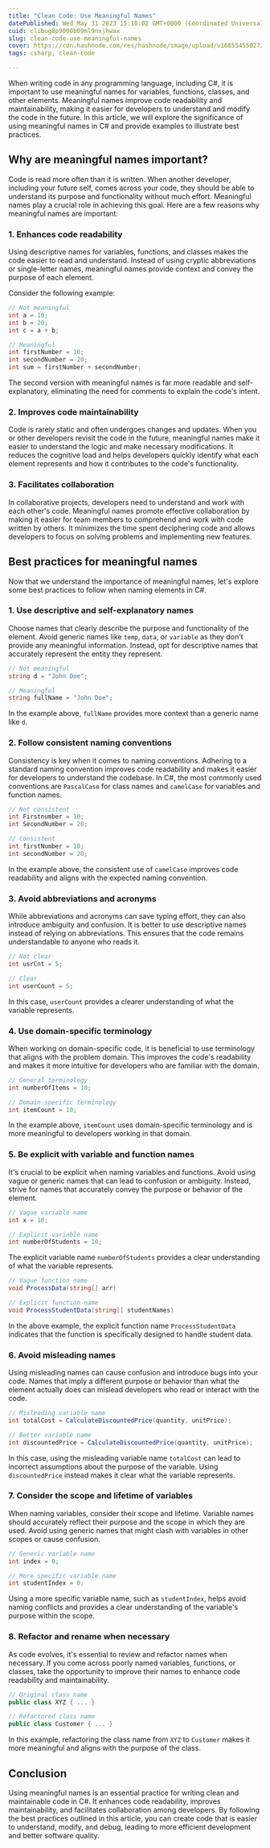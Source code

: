 ```yaml
---
title: "Clean Code: Use Meaningful Names"
datePublished: Wed May 31 2023 15:10:02 GMT+0000 (Coordinated Universal Time)
cuid: clibug8p9000b09ml9nxjhwax
slug: clean-code-use-meaningful-names
cover: https://cdn.hashnode.com/res/hashnode/image/upload/v1685545502727/d744fe4f-8f9b-4bcf-914e-b5347147d854.png
tags: csharp, clean-code

---
```


When writing code in any programming language, including C#, it is important to use meaningful names for variables, functions, classes, and other elements. Meaningful names improve code readability and maintainability, making it easier for developers to understand and modify the code in the future. In this article, we will explore the significance of using meaningful names in C# and provide examples to illustrate best practices.

## **Why are meaningful names important?**

Code is read more often than it is written. When another developer, including your future self, comes across your code, they should be able to understand its purpose and functionality without much effort. Meaningful names play a crucial role in achieving this goal. Here are a few reasons why meaningful names are important:

### **1\. Enhances code readability**

Using descriptive names for variables, functions, and classes makes the code easier to read and understand. Instead of using cryptic abbreviations or single-letter names, meaningful names provide context and convey the purpose of each element.

Consider the following example:

```csharp
// Not meaningful
int a = 10;
int b = 20;
int c = a + b;

// Meaningful
int firstNumber = 10;
int secondNumber = 20;
int sum = firstNumber + secondNumber;
```

The second version with meaningful names is far more readable and self-explanatory, eliminating the need for comments to explain the code's intent.

### **2\. Improves code maintainability**

Code is rarely static and often undergoes changes and updates. When you or other developers revisit the code in the future, meaningful names make it easier to understand the logic and make necessary modifications. It reduces the cognitive load and helps developers quickly identify what each element represents and how it contributes to the code's functionality.

### **3\. Facilitates collaboration**

In collaborative projects, developers need to understand and work with each other's code. Meaningful names promote effective collaboration by making it easier for team members to comprehend and work with code written by others. It minimizes the time spent deciphering code and allows developers to focus on solving problems and implementing new features.

## **Best practices for meaningful names**

Now that we understand the importance of meaningful names, let's explore some best practices to follow when naming elements in C#.

### **1\. Use descriptive and self-explanatory names**

Choose names that clearly describe the purpose and functionality of the element. Avoid generic names like `temp`, `data`, or `variable` as they don't provide any meaningful information. Instead, opt for descriptive names that accurately represent the entity they represent.

```csharp
// Not meaningful
string d = "John Doe";

// Meaningful
string fullName = "John Doe";
```

In the example above, `fullName` provides more context than a generic name like `d`.

### **2\. Follow consistent naming conventions**

Consistency is key when it comes to naming conventions. Adhering to a standard naming convention improves code readability and makes it easier for developers to understand the codebase. In C#, the most commonly used conventions are `PascalCase` for class names and `camelCase` for variables and function names.

```csharp
// Not consistent
int Firstnumber = 10;
int SecondNumber = 20;

// Consistent
int firstNumber = 10;
int secondNumber = 20;
```

In the example above, the consistent use of `camelCase` improves code readability and aligns with the expected naming convention.

### **3\. Avoid abbreviations and acronyms**

While abbreviations and acronyms can save typing effort, they can also introduce ambiguity and confusion. It is better to use descriptive names instead of relying on abbreviations. This ensures that the code remains understandable to anyone who reads it.

```csharp
// Not clear
int usrCnt = 5;

// Clear
int userCount = 5;
```

In this case, `userCount` provides a clearer understanding of what the variable represents.

### **4\. Use domain-specific terminology**

When working on domain-specific code, it is beneficial to use terminology that aligns with the problem domain. This improves the code's readability and makes it more intuitive for developers who are familiar with the domain.

```csharp
// General terminology
int numberOfItems = 10;

// Domain-specific terminology
int itemCount = 10;
```

In the example above, `itemCount` uses domain-specific terminology and is more meaningful to developers working in that domain.

### **5\. Be explicit with variable and function names**

It's crucial to be explicit when naming variables and functions. Avoid using vague or generic names that can lead to confusion or ambiguity. Instead, strive for names that accurately convey the purpose or behavior of the element.

```csharp
// Vague variable name
int x = 10;

// Explicit variable name
int numberOfStudents = 10;
```

The explicit variable name `numberOfStudents` provides a clear understanding of what the variable represents.

```csharp
// Vague function name
void ProcessData(string[] arr)

// Explicit function name
void ProcessStudentData(string[] studentNames)
```

In the above example, the explicit function name `ProcessStudentData` indicates that the function is specifically designed to handle student data.

### **6\. Avoid misleading names**

Using misleading names can cause confusion and introduce bugs into your code. Names that imply a different purpose or behavior than what the element actually does can mislead developers who read or interact with the code.

```csharp
// Misleading variable name
int totalCost = CalculateDiscountedPrice(quantity, unitPrice);

// Better variable name
int discountedPrice = CalculateDiscountedPrice(quantity, unitPrice);
```

In this case, using the misleading variable name `totalCost` can lead to incorrect assumptions about the purpose of the variable. Using `discountedPrice` instead makes it clear what the variable represents.

### **7\. Consider the scope and lifetime of variables**

When naming variables, consider their scope and lifetime. Variable names should accurately reflect their purpose and the scope in which they are used. Avoid using generic names that might clash with variables in other scopes or cause confusion.

```csharp
// Generic variable name
int index = 0;

// More specific variable name
int studentIndex = 0;
```

Using a more specific variable name, such as `studentIndex`, helps avoid naming conflicts and provides a clear understanding of the variable's purpose within the scope.

### **8\. Refactor and rename when necessary**

As code evolves, it's essential to review and refactor names when necessary. If you come across poorly named variables, functions, or classes, take the opportunity to improve their names to enhance code readability and maintainability.

```csharp
// Original class name
public class XYZ { ... }

// Refactored class name
public class Customer { ... }
```

In this example, refactoring the class name from `XYZ` to `Customer` makes it more meaningful and aligns with the purpose of the class.

## **Conclusion**

Using meaningful names is an essential practice for writing clean and maintainable code in C#. It enhances code readability, improves maintainability, and facilitates collaboration among developers. By following the best practices outlined in this article, you can create code that is easier to understand, modify, and debug, leading to more efficient development and better software quality.